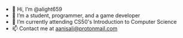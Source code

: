 - 👋 Hi, I’m @alight659
- 👀 I’m a student, programmer, and a game developer
- 🌱 I’m currently attending CS50's Introduction to Computer Science
- 📫 Contact me at aanisali@protonmail.com
